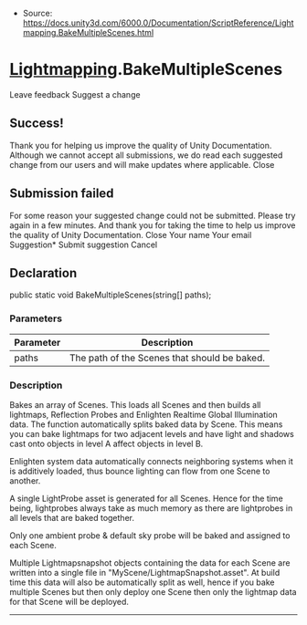 * Source: https://docs.unity3d.com/6000.0/Documentation/ScriptReference/Lightmapping.BakeMultipleScenes.html

#  [Lightmapping](https://docs.unity3d.com/6000.0/Documentation/ScriptReference/Lightmapping.html).BakeMultipleScenes
Leave feedback
Suggest a change
## Success!
Thank you for helping us improve the quality of Unity Documentation. Although we cannot accept all submissions, we do read each suggested change from our users and will make updates where applicable.
Close
## Submission failed
For some reason your suggested change could not be submitted. Please <a>try again</a> in a few minutes. And thank you for taking the time to help us improve the quality of Unity Documentation.
Close
Your name Your email Suggestion* Submit suggestion
Cancel
## Declaration
public static void BakeMultipleScenes(string[] paths); 
### Parameters
Parameter | Description  
---|---  
paths | The path of the Scenes that should be baked.  
### Description
Bakes an array of Scenes.
This loads all Scenes and then builds all lightmaps, Reflection Probes and Enlighten Realtime Global Illumination data. The function automatically splits baked data by Scene. This means you can bake lightmaps for two adjacent levels and have light and shadows cast onto objects in level A affect objects in level B.  
  
Enlighten system data automatically connects neighboring systems when it is additively loaded, thus bounce lighting can flow from one Scene to another.  
  
A single LightProbe asset is generated for all Scenes. Hence for the time being, lightprobes always take as much memory as there are lightprobes in all levels that are baked together.  
  
Only one ambient probe & default sky probe will be baked and assigned to each Scene.  
  
Multiple Lightmapsnapshot objects containing the data for each Scene are written into a single file in "MyScene/LightmapSnapshot.asset". At build time this data will also be automatically split as well, hence if you bake multiple Scenes but then only deploy one Scene then only the lightmap data for that Scene will be deployed.
* * *
